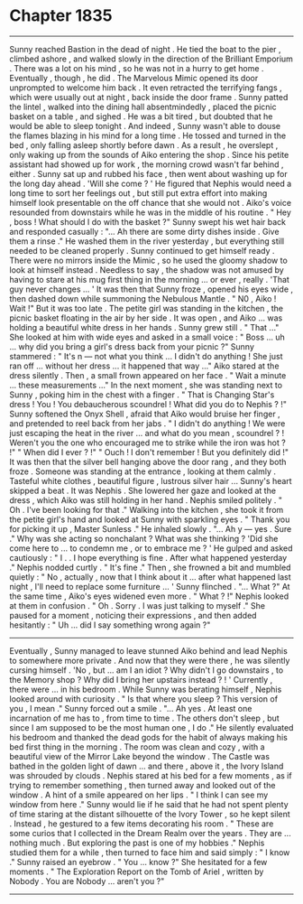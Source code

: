 
# Chapter 1835


---

Sunny reached Bastion in the dead of night . He tied the boat to the pier , climbed ashore , and walked slowly in the direction of the Brilliant Emporium . There was a lot on his mind , so he was not in a hurry to get home .
Eventually , though , he did .
The Marvelous Mimic opened its door unprompted to welcome him back . It even retracted the terrifying fangs , which were usually out at night , back inside the door frame .
Sunny patted the lintel , walked into the dining hall absentmindedly , placed the picnic basket on a table , and sighed .
He was a bit tired , but doubted that he would be able to sleep tonight .
And indeed , Sunny wasn't able to douse the flames blazing in his mind for a long time . He tossed and turned in the bed , only falling asleep shortly before dawn .
As a result , he overslept , only waking up from the sounds of Aiko entering the shop . Since his petite assistant had showed up for work , the morning crowd wasn't far behind , either .
Sunny sat up and rubbed his face , then went about washing up for the long day ahead .
'Will she come ? '
He figured that Nephis would need a long time to sort her feelings out , but still put extra effort into making himself look presentable on the off chance that she would not .
Aiko's voice resounded from downstairs while he was in the middle of his routine .
" Hey , boss ! What should I do with the basket ?"
Sunny swept his wet hair back and responded casually :
"... Ah there are some dirty dishes inside . Give them a rinse ."
He washed them in the river yesterday , but everything still needed to be cleaned properly .
Sunny continued to get himself ready . There were no mirrors inside the Mimic , so he used the gloomy shadow to look at himself instead .
Needless to say , the shadow was not amused by having to stare at his mug first thing in the morning ... or ever , really .
'That guy never changes ... '
It was then that Sunny froze , opened his eyes wide , then dashed down while summoning the Nebulous Mantle .
" N0 , Aiko ! Wait !"
But it was too late .
The petite girl was standing in the kitchen , the picnic basket floating in the air by her side . It was open , and Aiko ... was holding a beautiful white dress in her hands .
Sunny grew still .
" That ..."
She looked at him with wide eyes and asked in a small voice :
" Boss ... uh ... why did you bring a girl's dress back from your picnic ?"
Sunny stammered :
" It's n — not what you think ... I didn't do anything !
She just ran off ... without her dress ... it happened that way ..."
Aiko stared at the dress silently .
Then , a small frown appeared on her face .
" Wait a minute ... these measurements ..."
In the next moment , she was standing next to Sunny , poking him in the chest with a finger .
" That is Changing Star's dress ! You ! You debaucherous scoundrel ! What did you do to Nephis ? !"
Sunny softened the Onyx Shell , afraid that Aiko would bruise her finger , and pretended to reel back from her jabs .
" I didn't do anything ! We were just escaping the heat in the river ... and what do you mean , scoundrel ? ! Weren't you the one who encouraged me to strike while the iron was hot ? !"
" When did I ever ? !"
" Ouch ! I don't remember ! But you definitely did !"
It was then that the silver bell hanging above the door rang , and they both froze .
Someone was standing at the entrance , looking at them calmly .
Tasteful white clothes , beautiful figure , lustrous silver hair ...
Sunny's heart skipped a beat .
It was Nephis .
She lowered her gaze and looked at the dress , which Aiko was still holding in her hand .
Nephis smiled politely .
" Oh . I've been looking for that ."
Walking into the kitchen , she took it from the petite girl's hand and looked at Sunny with sparkling eyes .
" Thank you for picking it up , Master Sunless ."
He inhaled slowly .
"... Ah y — yes . Sure ."
Why was she acting so nonchalant ? What was she thinking ?
'Did she come here to ... to condemn me , or to embrace me ? '
He gulped and asked cautiously :
" I . . I hope everything is fine . After what happened yesterday ."
Nephis nodded curtly .
" It's fine ."
Then , she frowned a bit and mumbled quietly :
" No , actually , now that I think about it ... after what happened last night , I'll need to replace some furniture ... '
Sunny flinched .
"... What ?"
At the same time , Aiko's eyes widened even more .
" What ? !"
Nephis looked at them in confusion .
" Oh . Sorry . I was just talking to myself ."
She paused for a moment , noticing their expressions , and then added hesitantly :
" Uh ... did I say something wrong again ?"
***
Eventually , Sunny managed to leave stunned Aiko behind and lead Nephis to somewhere more private .
And now that they were there , he was silently cursing himself .
'No , but ... am I an idiot ? Why didn't I go downstairs , to the Memory shop ? Why did I bring her upstairs instead ? ! '
Currently , there were ... in his bedroom .
While Sunny was berating himself , Nephis looked around with curiosity .
" Is that where you sleep ? This version of you , I mean ."
Sunny forced out a smile .
"... Ah yes . At least one incarnation of me has to , from time to time . The others don't sleep , but since I am supposed to be the most human one , I do ."
He silently evaluated his bedroom and thanked the dead gods for the habit of always making his bed first thing in the morning . The room was clean and cozy , with a beautiful view of the Mirror Lake beyond the window . The Castle was bathed in the golden light of dawn ... and there , above it , the Ivory Island was shrouded by clouds .
Nephis stared at his bed for a few moments , as if trying to remember something , then turned away and looked out of the window .
A hint of a smile appeared on her lips .
" I think I can see my window from here ."
Sunny would lie if he said that he had not spent plenty of time staring at the distant silhouette of the Ivory Tower , so he kept silent .
Instead , he gestured to a few items decorating his room .
" These are some curios that I collected in the Dream Realm over the years . They are ... nothing much . But exploring the past is one of my hobbies ."
Nephis studied them for a while , then turned to face him and said simply :
" I know ."
Sunny raised an eyebrow .
" You ... know ?"
She hesitated for a few moments .
" The Exploration Report on the Tomb of Ariel , written by Nobody . You are Nobody ... aren't you ?"

---

